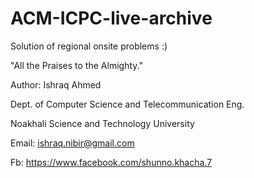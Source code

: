# ACM-ICPC-live-archive
Solution of regional onsite problems :)



"All the Praises to the Almighty."

Author: Ishraq Ahmed

Dept. of Computer Science and Telecommunication Eng.

Noakhali Science and Technology University

Email: ishraq.nibir@gmail.com

Fb: https://www.facebook.com/shunno.khacha.7

